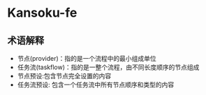# Kansoku-fe

## 术语解释

- 节点(provider)：指的是一个流程中的最小组成单位
- 任务流(taskflow)：指的是一整个流程，由不同长度顺序的节点组成
- 节点预设:包含节点完全设置的内容
- 任务流预设: 包含一个任务流中所有节点顺序和类型的内容

